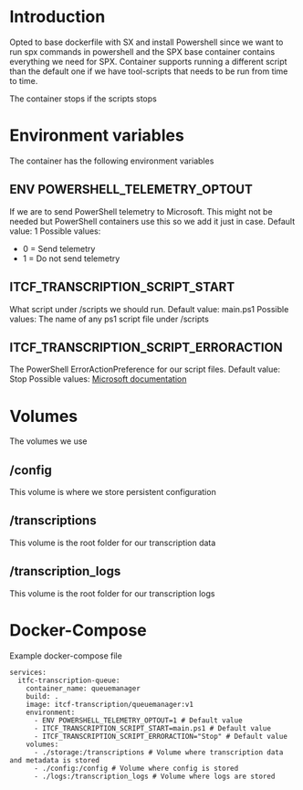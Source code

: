 # Introduction 
Opted to base dockerfile with SX and install Powershell since we want to run spx commands in powershell and the SPX base container contains everything we need for SPX.
Container supports running a different script than the default one if we have tool-scripts that needs to be run from time to time.

The container stops if the scripts stops

# Environment variables
The container has the following environment variables

## ENV POWERSHELL_TELEMETRY_OPTOUT
If we are to send PowerShell telemetry to Microsoft. This might not be needed but PowerShell containers use this so we add it just in case.
Default value: 1
Possible values:
- 0 = Send telemetry
- 1 = Do not send telemetry

## ITCF_TRANSCRIPTION_SCRIPT_START
What script under /scripts we should run.
Default value: main.ps1
Possible values: The name of any ps1 script file under /scripts

## ITCF_TRANSCRIPTION_SCRIPT_ERRORACTION
The PowerShell ErrorActionPreference for our script files.
Default value: Stop
Possible values: [Microsoft documentation](https://learn.microsoft.com/en-us/dotnet/api/system.management.automation.actionpreference?view=powershellsdk-7.3.0)

# Volumes
The volumes we use

## /config
This volume is where we store persistent configuration

## /transcriptions
This volume is the root folder for our transcription data

## /transcription_logs
This volume is the root folder for our transcription logs

# Docker-Compose
Example docker-compose file
```
services:
  itfc-transcription-queue:
    container_name: queuemanager
    build: .
    image: itcf-transcription/queuemanager:v1
    environment:
      - ENV POWERSHELL_TELEMETRY_OPTOUT=1 # Default value
      - ITCF_TRANSCRIPTION_SCRIPT_START=main.ps1 # Default value
      - ITCF_TRANSCRIPTION_SCRIPT_ERRORACTION="Stop" # Default value
    volumes:
      - ./storage:/transcriptions # Volume where transcription data and metadata is stored
      - ./config:/config # Volume where config is stored
      - ./logs:/transcription_logs # Volume where logs are stored
```